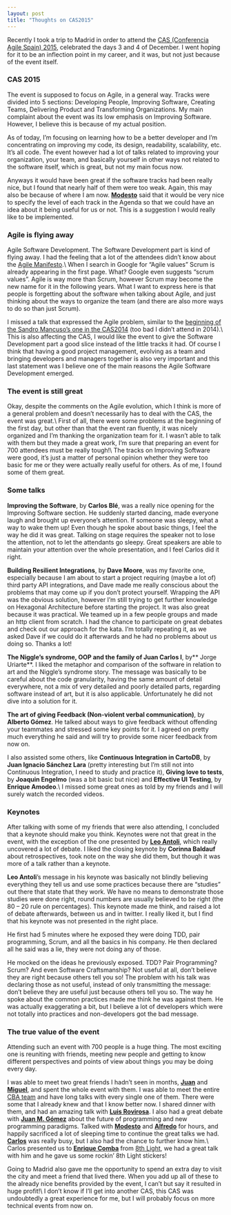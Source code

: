 ```yaml
---
layout: post
title: "Thoughts on CAS2015"
---
```


Recently I took a trip to Madrid in order to attend the [CAS (Conferencia Agile Spain) 2015](http://cas2015.agile-spain.org/cas-2015-2/), celebrated the days 3 and 4 of December. I went hoping for it to be an inflection point in my career, and it was, but not just because of the event itself.

### CAS 2015
The event is supposed to focus on Agile, in a general way. Tracks were divided into 5 sections: Developing People, Improving Software, Creating Teams, Delivering Product and Transforming Organizations. My main complaint about the event was its low emphasis on Improving Software. However, I believe this is because of my actual position.

As of today, I’m focusing on learning how to be a better developer and I’m concentrating on improving my code, its design, readability, scalability, etc. It’s all code. The event however had a lot of talks related to improving your organization, your team, and basically yourself in other ways not related to the software itself, which is great, but not my main focus now.

Anyways it would have been great if the software tracks had been really nice, but I found that nearly half of them were too weak. Again, this may also be because of where I am now. [**Modesto**](https://twitter.com/msanjuan) said that it would be very nice to specify the level of each track in the Agenda so that we could have an idea about it being useful for us or not. This is a suggestion I would really like to be implemented.

### Agile is flying away
Agile Software Development. The Software Development part is kind of flying away. I had the feeling that a lot of the attendees didn’t know about the [Agile Manifesto](http://www.agilemanifesto.org/).\\
When I search in Google for “Agile values” Scrum is already appearing in the first page. What? Google even suggests “scrum values”. Agile is way more than Scrum, however Scrum may become the new name for it in the following years. What I want to express here is that people is forgetting about the software when talking about Agile, and just thinking about the ways to organize the team (and there are also more ways to do so than just Scrum).

I missed a talk that expressed the Agile problem, similar to the [beginning of the Sandro Mancuso’s one in the CAS2014](https://www.youtube.com/watch?v=9OhXqBlCmrM) (too bad I didn’t attend in 2014).\\
This is also affecting the CAS, I would like the event to give the Software Development part a good slice instead of the little tracks it had. Of course I think that having a good project management, evolving as a team and bringing developers and managers together is also very important and this last statement was I believe one of the main reasons the Agile Software Development emerged.

### The event is still great
Okay, despite the comments on the Agile evolution, which I think is more of a general problem and doesn’t necessarily has to deal with the CAS, the event was great.\\
First of all, there were some problems at the beginning of the first day, but other than that the event ran fluently, it was nicely organized and I’m thanking the organization team for it. I wasn’t able to talk with them but they made a great work, I’m sure that preparing an event for 700 attendees must be really tough!\\
The tracks on Improving Software were good, it’s just a matter of personal opinion whether they were too basic for me or they were actually really useful for others. As of me, I found some of them great.

### Some talks
**Improving the Software**, by **Carlos Blé**, was a really nice opening for the Improving Software section. He suddenly started dancing, made everyone laugh and brought up everyone’s attention. If someone was sleepy, what a way to wake them up! Even though he spoke about basic things, I feel the way he did it was great. Talking on stage requires the speaker not to lose the attention, not to let the attendants go sleepy. Great speakers are able to maintain your attention over the whole presentation, and I feel Carlos did it right.

**Building Resilient Integrations**, by **Dave Moore**, was my favorite one, especially because I am about to start a project requiring (maybe a lot of) third party API integrations, and Dave made me really conscious about the problems that may come up if you don’t protect yourself. Wrapping the API was the obvious solution, however I’m still trying to get further knowledge on Hexagonal Architecture before starting the project. It was also great because it was practical. We teamed up in a few people groups and made an http client from scratch. I had the chance to participate on great debates and check out our approach for the kata. I’m totally repeating it, as we asked Dave if we could do it afterwards and he had no problems about us doing so. Thanks a lot!

**The Niggle’s syndrome, OOP and the family of Juan Carlos I**, by** Jorge Uriarte**. I liked the metaphor and comparison of the software in relation to art and the Niggle’s syndrome story. The message was basically to be careful about the code granularity, having the same amount of detail everywhere, not a mix of very detailed and poorly detailed parts, regarding software instead of art, but it is also applicable. Unfortunately he did not dive into a solution for it.

**The art of giving Feedback (Non-violent verbal communication)**, by **Alberto Gómez**. He talked about ways to give feedback without offending your teammates and stressed some key points for it. I agreed on pretty much everything he said and will try to provide some nicer feedback from now on.

I also assisted some others, like **Continuous Integration in CartoDB**, by **Juan Ignacio Sánchez Lara** (pretty interesting but I’m still not into Continuous Integration, I need to study and practice it), **Giving love to tests**, by **Joaquin Engelmo** (was a bit basic but nice) and **Effective UI Testing**, by **Enrique Amodeo**.\\
I missed some great ones as told by my friends and I will surely watch the recorded videos.

### Keynotes
After talking with some of my friends that were also attending, I concluded that a keynote should make you think. Keynotes were not that great in the event, with the exception of the one presented by [**Leo Antoli**](https://twitter.com/lantoli), which really uncovered a lot of debate. I liked the closing keynote by **Corinna Baldauf** about retrospectives, took note on the way she did them, but though it was more of a talk rather than a keynote.

**Leo Antoli**’s message in his keynote was basically not blindly believing everything they tell us and use some practices because there are “studies” out there that state that they work. We have no means to demonstrate those studies were done right, round numbers are usually believed to be right (the 80 &#8211; 20 rule on percentages). This keynote made me think, and raised a lot of debate afterwards, between us and in twitter. I really liked it, but I find that his keynote was not presented in the right place.

He first had 5 minutes where he exposed they were doing TDD, pair programming, Scrum, and all the basics in his company. He then declared all he said was a lie, they were not doing any of those.

He mocked on the ideas he previously exposed. TDD? Pair Programming? Scrum? And even Software Craftsmanship? Not useful at all, don’t believe they are right because others tell you so! The problem with his talk was declaring those as not useful, instead of only transmitting the message: don’t believe they are useful just because others tell you so. The way he spoke about the common practices made me think he was against them. He was actually exaggerating a bit, but I believe a lot of developers which were not totally into practices and non-developers got the bad message.

### The true value of the event
Attending such an event with 700 people is a huge thing. The most exciting one is reuniting with friends, meeting new people and getting to know different perspectives and points of view about things you may be doing every day.

I was able to meet two great friends I hadn’t seen in months, [**Juan**](https://twitter.com/juandvegarguez) and [**Miguel**](https://twitter.com/Groxalf_Esp), and spent the whole event with them. I was able to meet the entire [CBA team](http://www.carlosble.com/) and have long talks with every single one of them. There were some that I already knew and that I know better now. I shared dinner with them, and had an amazing talk with [**Luis Rovirosa**](https://twitter.com/luisrovirosa). I also had a great debate with [**Juan M. Gómez**](https://twitter.com/_jmgomez_) about the future of programming and new programming paradigms. Talked with [**Modesto**](https://twitter.com/msanjuan) and [**Alfredo**](https://twitter.com/AlfredoCasado) for hours, and happily sacrificed a lot of sleeping time to continue the great talks we had. [**Carlos**](https://twitter.com/carlosble) was really busy, but I also had the chance to further know him.\\
Carlos presented us to **[Enrique Comba](https://twitter.com/ecomba)** from [8th Light](https://8thlight.com/), we had a great talk with him and he gave us some rockin’ 8th Light stickers!

Going to Madrid also gave me the opportunity to spend an extra day to visit the city and meet a friend that lived there. When you add up all of these to the already nice benefits provided by the event, I can’t but say it resulted in huge profit!\\
I don’t know if I’ll get into another CAS, this CAS was undoubtedly a great experience for me, but I will probably focus on more technical events from now on.
